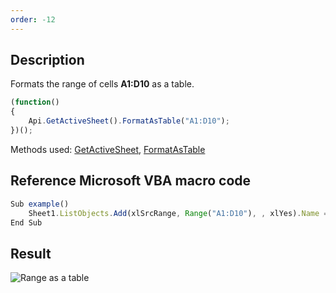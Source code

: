```yaml
---
order: -12
---
```


## Description

Formats the range of cells **A1:D10** as a table.

``` javascript
(function()
{
    Api.GetActiveSheet().FormatAsTable("A1:D10");
})();
```

Methods used: [GetActiveSheet](/officeapi/spreadsheetapi/api/getactivesheet), [FormatAsTable](/officeapi/spreadsheetapi/apiworksheet/formatastable)

## Reference Microsoft VBA macro code

``` javascript
Sub example()
    Sheet1.ListObjects.Add(xlSrcRange, Range("A1:D10"), , xlYes).Name = "myTable1"
End Sub
```

## Result

![Range as a table](/assets/images/plugins/range_as_a_table.png)
